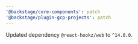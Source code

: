 ```yaml
---
'@backstage/core-components': patch
'@backstage/plugin-gcp-projects': patch
---
```


Updated dependency `@react-hookz/web` to `^14.0.0`.
